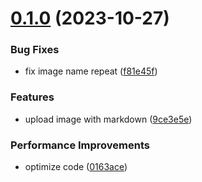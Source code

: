 # [0.1.0](https://github.com/cc-hearts/upic-vscode/compare/9ce3e5ec7567037246992cd8ee77b856422c6737...v0.1.0) (2023-10-27)

### Bug Fixes

- fix image name repeat ([f81e45f](https://github.com/cc-hearts/upic-vscode/commit/f81e45f7636e2ba9e0fbc19fed32ebe09b5f83fb))

### Features

- upload image with markdown ([9ce3e5e](https://github.com/cc-hearts/upic-vscode/commit/9ce3e5ec7567037246992cd8ee77b856422c6737))

### Performance Improvements

- optimize code ([0163ace](https://github.com/cc-hearts/upic-vscode/commit/0163aceb7082e72ab86490b8bec5fb965bdd3500))
